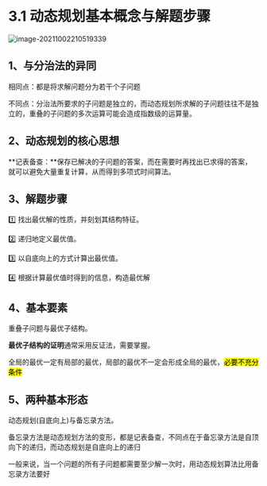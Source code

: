 # 3.1 动态规划基本概念与解题步骤

![image-20211002210519339](https://note-image-1307786938.cos.ap-beijing.myqcloud.com/typora/qshell/image-20211002210519339.png)

## 1、与分治法的异同

相同点：都是将求解问题分为若干个子问题

不同点：分治法所要求的子问题是独立的，而动态规划所求解的子问题往往不是独立的，重叠的子问题的多次运算可能会造成指数级的运算量。

## 2、动态规划的核心思想

**记表备查：**保存已解决的子问题的答案，而在需要时再找出已求得的答案，就可以避免大量重复计算，从而得到多项式时间算法。

## 3、解题步骤

:one: 找出最优解的性质，并刻划其结构特征。

:two: 递归地定义最优值。

:three: 以自底向上的方式计算出最优值。

:four: 根据计算最优值时得到的信息，构造最优解

## 4、基本要素

重叠子问题与最优子结构。

**最优子结构的证明**通常采用反证法，需要掌握。

全局的最优一定有局部的最优，局部的最优不一定会形成全局的最优，<mark>必要不充分条件</mark>

## 5、两种基本形态

动态规划(自底向上)与备忘录方法。

备忘录方法是动态规划方法的变形，都是记表备查，不同点在于备忘录方法是自顶向下的递归，而动态规划是自底向上的递归

一般来说，当一个问题的所有子问题都需要至少解一次时，用动态规划算法比用备忘录方法要好

